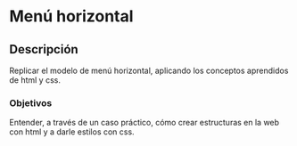 # Menú horizontal

## Descripción

Replicar el modelo de menú horizontal, aplicando los conceptos aprendidos de html y css.

### Objetivos

Entender, a través de un caso práctico, cómo crear estructuras en la web con html y a darle estilos con css.
